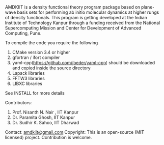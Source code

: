 AMDKIIT is a density functional theory program package based on plane-wave basis sets for performing ab initio molecular dynamics at higher rungs of density functionals. This program is getting developed at the Indian Institute of Technology Kanpur through a funding received from the National Supercomputing Mission and Center for Development of Advanced Computing, Pune. 

To compile the code you require the following
1. CMake version 3.4 or higher
2. gfortran / ifort compiler
3. yaml-cpp(https://github.com/jbeder/yaml-cpp) should be downloaded and copied inside the source directory
4. Lapack libraries 
5. FFTW3 libraries 
6. LIBXC libraries

See INSTALL for more details

Contributors: 
1. Prof. Nisanth N. Nair , IIT Kanpur 
2. Dr. Paramita Ghosh, IIT Kanpur
3. Dr. Sudhir K. Sahoo, IIT Dharwad

Contact: amdkiit@gmail.com
Copyright: 
This is an open-source (MIT licensed) project. Contribution is welcome.

<!--
**AMDKIIT/amdkiit** is a ✨ _special_ ✨ repository because its `README.md` (this file) appears on your GitHub profile.

Here are some ideas to get you started:

- 🔭 I’m currently working on ...
- 🌱 I’m currently learning ...
- 👯 I’m looking to collaborate on ...
- 🤔 I’m looking for help with ...
- 💬 Ask me about ...
- 📫 How to reach me: ...
- 😄 Pronouns: ...
- ⚡ Fun fact: ...
-->
